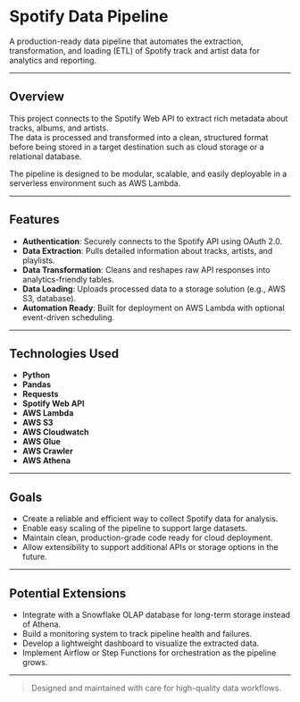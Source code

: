 # Spotify Data Pipeline

A production-ready data pipeline that automates the extraction, transformation, and loading (ETL) of Spotify track and artist data for analytics and reporting.

---

## Overview

This project connects to the Spotify Web API to extract rich metadata about tracks, albums, and artists.  
The data is processed and transformed into a clean, structured format before being stored in a target destination such as cloud storage or a relational database.

The pipeline is designed to be modular, scalable, and easily deployable in a serverless environment such as AWS Lambda.

---

## Features

- **Authentication**: Securely connects to the Spotify API using OAuth 2.0.
- **Data Extraction**: Pulls detailed information about tracks, artists, and playlists.
- **Data Transformation**: Cleans and reshapes raw API responses into analytics-friendly tables.
- **Data Loading**: Uploads processed data to a storage solution (e.g., AWS S3, database).
- **Automation Ready**: Built for deployment on AWS Lambda with optional event-driven scheduling.

---

## Technologies Used

- **Python**
- **Pandas** 
- **Requests** 
- **Spotify Web API**
- **AWS Lambda** 
- **AWS S3** 
- **AWS Cloudwatch**
- **AWS Glue**
- **AWS Crawler**
- **AWS Athena**

---

## Goals

- Create a reliable and efficient way to collect Spotify data for analysis.
- Enable easy scaling of the pipeline to support large datasets.
- Maintain clean, production-grade code ready for cloud deployment.
- Allow extensibility to support additional APIs or storage options in the future.

---

## Potential Extensions

- Integrate with a Snowflake OLAP database for long-term storage instead of Athena.
- Build a monitoring system to track pipeline health and failures.
- Develop a lightweight dashboard to visualize the extracted data.
- Implement Airflow or Step Functions for orchestration as the pipeline grows.

---

> Designed and maintained with care for high-quality data workflows.
